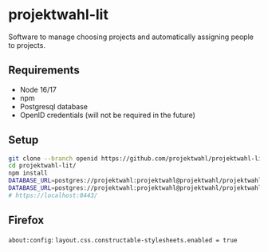 <!--
SPDX-License-Identifier: AGPL-3.0-or-later
SPDX-FileCopyrightText: 2021 Moritz Hedtke <Moritz.Hedtke@t-online.de>
-->

# projektwahl-lit

Software to manage choosing projects and automatically assigning people to projects.

## Requirements

- Node 16/17
- npm
- Postgresql database
- OpenID credentials (will not be required in the future)

## Setup

```bash
git clone --branch openid https://github.com/projektwahl/projektwahl-lit.git
cd projektwahl-lit/
npm install
DATABASE_URL=postgres://projektwahl:projektwahl@projektwahl/projektwahl npm run setup
DATABASE_URL=postgres://projektwahl:projektwahl@projektwahl/projektwahl OPENID_URL=openid_url CLIENT_ID=client_id CLIENT_SECRET=secret npm run server
# https://localhost:8443/
```

## Firefox

`about:config`: `layout.css.constructable-stylesheets.enabled = true`
